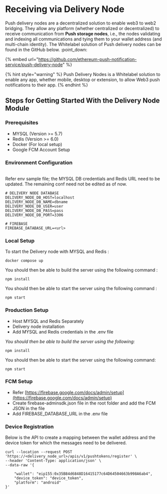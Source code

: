# Receiving via Delivery Node

Push delivery nodes are a decentralized solution to enable web3 to web2 bridging. They allow any platform (whether centralized or decentralized) to receive communication from **Push storage nodes**, i.e., the nodes validating and indexing all communications and tying them to your wallet address (and multi-chain identity). The Whitelabel solution of Push delivery nodes can be found in the GitHub below. :point\_down:

{% embed url="https://github.com/ethereum-push-notification-service/push-delivery-node" %}

{% hint style="warning" %}
Push Delivery Nodes is a Whitelabel solution to enable any app, whether mobile, desktop or extension, to allow Web3 push notifications to their app.&#x20;
{% endhint %}

## Steps for Getting Started With the Delivery Node Module <a href="#4da3" id="4da3"></a>

### Prerequisites



* MYSQL (Version >= 5.7)
* Redis (Version >= 6.0)
* Docker (For local setup)
* Google FCM Account Setup

### Environment Configuration

\
Refer env sample file; the MYSQL DB credentials and Redis URL need to be updated. The remaining conf need not be edited as of now.

```
# DELIVERY NODE DATABASE
DELIVERY_NODE_DB_HOST=localhost
DELIVERY_NODE_DB_NAME=dbname
DELIVERY_NODE_DB_USER=user
DELIVERY_NODE_DB_PASS=pass
DELIVERY_NODE_DB_PORT=3306

# FIREBASE
FIREBASE_DATABASE_URL=<url>

```

### Local Setup

To start the Delivery node with MYSQL and Redis :

```
docker compose up

```

You should then be able to build the server using the following command :

```
npm install
```

You should then be able to start the server using the following command :

```
npm start
```

### Production Setup

* Host MYSQL and Redis Separately
* Delivery node installation
* Add MYSQL and Redis credentials in the .env file

_You should then be able to build the server using the following:_

```
npm install
```

You should then be able to start the server using the following command:

```
npm start

```

### FCM Setup

* Refer [https://firebase.google.com/docs/admin/setup](https://firebase.google.com/docs/admin/setup)
* Create firebase-adminsdk.json file in the root folder and add the FCM JSON in the file
* Add FIREBASE\_DATABASE\_URL in the .env file

### Device Registration

Below is the API to create a mapping between the wallet address and the device token for which the messages need to be delivered.

```
curl --location --request POST 'https://<delivery_node_url>/apis/v1/pushtokens/register' \
--header 'Content-Type: application/json' \
--data-raw '{
    
    "wallet": "eip155:0x35B84d6848D16415177c64D64504663b998A6ab4",
    "device_token": "device_token",
    "platform": "android"
}'

```
